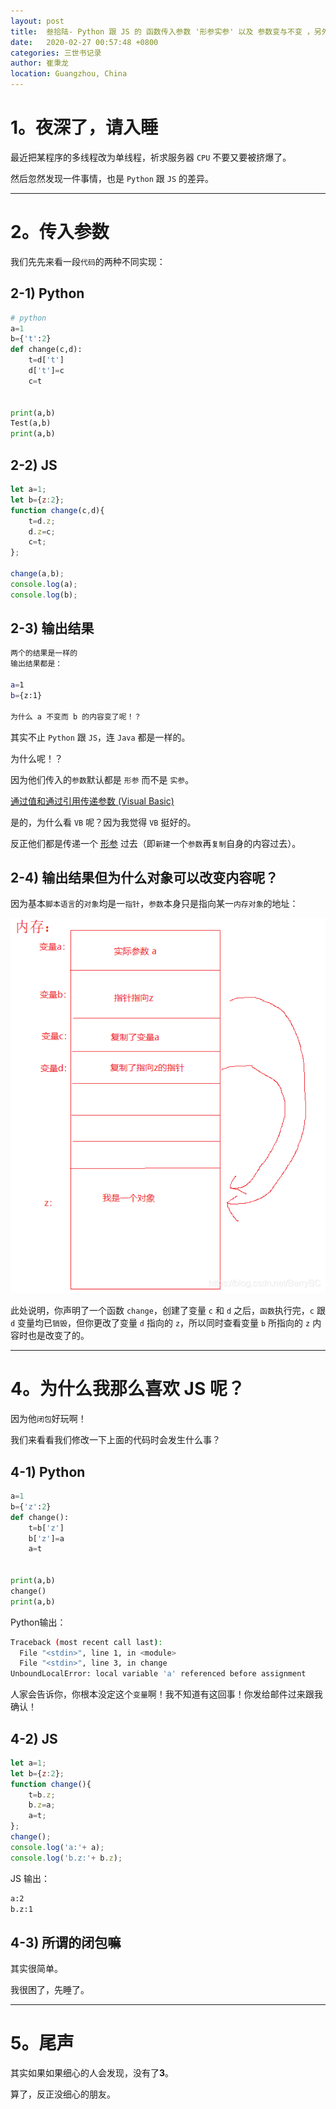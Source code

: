 ```yaml
---
layout: post
title:  叁拾陆- Python 跟 JS 的 函数传入参数 '形参实参' 以及 参数变与不变 ，另外还有闭包
date:   2020-02-27 00:57:48 +0800
categories: 三世书记录
author: 崔秉龙
location: Guangzhou, China
---
```




# 1。夜深了，请入睡


最近把某程序的多线程改为单线程，祈求服务器 `CPU` 不要又要被挤爆了。

然后忽然发现一件事情，也是 `Python` 跟 `JS` 的差异。

----

# 2。传入参数

我们先先来看一段`代码`的两种不同实现：

## 2-1) Python

```python
# python
a=1
b={'t':2}
def change(c,d):
    t=d['t']
    d['t']=c
    c=t


print(a,b)
Test(a,b)
print(a,b)

```

## 2-2) JS

```js
let a=1;
let b={z:2};
function change(c,d){
    t=d.z;
    d.z=c;
    c=t;
};

change(a,b);
console.log(a);
console.log(b);
```

## 2-3) 输出结果

```bash
两个的结果是一样的
输出结果都是：

a=1
b={z:1}

为什么 a 不变而 b 的内容变了呢！？
```

其实不止 `Python` 跟 `JS`，连 `Java` 都是一样的。

为什么呢！？

因为他们传入的`参数`默认都是 `形参` 而不是 `实参`。

[通过值和通过引用传递参数 (Visual Basic)](https://docs.microsoft.com/zh-cn/dotnet/visual-basic/programming-guide/language-features/procedures/passing-arguments-by-value-and-by-reference)

是的，为什么看 `VB` 呢？因为我觉得 `VB` 挺好的。

反正他们都是传递一个 [形参](https://baike.baidu.com/item/%E5%BD%A2%E5%BC%8F%E5%8F%82%E6%95%B0/1995068?fr=aladdin) 过去（即`新建`一个`参数`再`复制`自身的内容过去）。

## 2-4) 输出结果但为什么对象可以改变内容呢？

因为基本`脚本语言`的`对象`均是一`指针`，`参数`本身只是指向某一`内存对象`的地址：

![虽然有点丑](/photo/InPost/36-1.png)

此处说明，你声明了一个函数 `change`，创建了变量 `c` 和 `d` 之后，`函数`执行完，`c` 跟 `d` 变量均已`销毁`，但你更改了变量 `d` 指向的 `z`，所以同时查看变量 `b` 所指向的 `z` 内容时也是改变了的。

----

# 4。为什么我那么喜欢 JS 呢？

因为他`闭包`好玩啊！

我们来看看我们修改一下上面的代码时会发生什么事？

## 4-1) Python

```python
a=1
b={'z':2}
def change():
    t=b['z']
    b['z']=a
    a=t


print(a,b)
change()
print(a,b)

```

Python输出：

```bash
Traceback (most recent call last):
  File "<stdin>", line 1, in <module>
  File "<stdin>", line 3, in change
UnboundLocalError: local variable 'a' referenced before assignment
```

人家会告诉你，你根本没定这个`变量`啊！我不知道有这回事！你发给邮件过来跟我确认！

## 4-2) JS

```js
let a=1;
let b={z:2};
function change(){
    t=b.z;
    b.z=a;
    a=t;
};
change();
console.log('a:'+ a);
console.log('b.z:'+ b.z);
```

JS 输出：

```bash
a:2
b.z:1
```

## 4-3) 所谓的闭包嘛

其实很简单。

我很困了，先睡了。


----

# 5。尾声

其实如果如果细心的人会发现，没有了**3**。

算了，反正没细心的朋友。